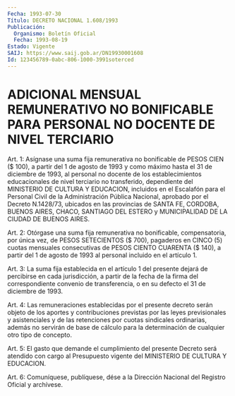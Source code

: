 ```yaml
---
Fecha: 1993-07-30
Título: DECRETO NACIONAL 1.608/1993
Publicación:
  Organismo: Boletín Oficial
  Fecha: 1993-08-19
Estado: Vigente
SAIJ: https://www.saij.gob.ar/DN19930001608
Id: 123456789-0abc-806-1000-3991soterced
---
```

# ADICIONAL MENSUAL REMUNERATIVO NO BONIFICABLE PARA PERSONAL NO DOCENTE DE NIVEL TERCIARIO

<a id="1"></a>
Art.  1: Asígnase una suma fija remunerativa no bonificable de PESOS CIEN ($  100), a partir del 1 de agosto de 1993 y como máximo hasta el 31 de diciembre  de  1993,  al  personal no docente de los establecimientos educacionales de nivel terciario  no  transferido, dependiente del MINISTERIO DE CULTURA Y EDUCACION, incluidos  en el Escalafón  para  el  Personal  Civil  de  la Administración Pública Nacional,  aprobado  por  el  Decreto N.1428/73,  ubicados  en  las provincias de SANTA FE, CORDOBA,  BUENOS AIRES, CHACO, SANTIAGO DEL ESTERO y MUNICIPALIDAD DE LA CIUDAD DE BUENOS AIRES.

<a id="2"></a>
Art.  2:  Otórgase  una suma fija remunerativa no bonificable, compensatoria,  por  única  vez,  de  PESOS  SETECIENTOS  ($  700), pagaderos  en  CINCO (5) cuotas  mensuales  consecutivas  de  PESOS CIENTO CUARENTA  ($  140),  a  partir  del  1  de agosto de 1993 al personal incluido en el artículo 1.

<a id="3"></a>
Art. 3: La suma fija establecida en el artículo 1 del presente dejará  de percibirse en cada jurisdicción, a partir de la fecha de la firma  del  correspondiente  convenio  de transferencia, o en su defecto el 31 de diciembre de 1993.

<a id="4"></a>
Art. 4: Las remuneraciones establecidas por el presente decreto serán  objeto  de  los  aportes  y contribuciones previstas por las leyes  previsionales  y asistenciales  y  de  las  retenciones  por cuotas  sindicales  ordinarias,  además  no  servirán  de  base  de cálculo para la determinación  de  cualquier otro tipo de concepto.

<a id="5"></a>
Art.  5:  El  gasto  que  demande el cumplimiento del presente Decreto  será  atendido  con  cargo   al  Presupuesto  vigente  del MINISTERIO DE CULTURA Y EDUCACION.

<a id="6"></a>
Art.  6: Comuníquese, publíquese, dése a la Dirección Nacional del Registro Oficial y archívese.